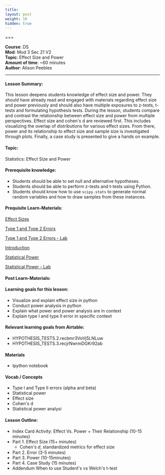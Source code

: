 ```yaml
---
title: 
layout: post
weight: 10
hidden: true
---
```


===


**Course**: DS   <br/>
**Mod**: Mod 3 Sec 21 V2         <br/>
**Topic**:  Effect Size and Power  <br/>
**Amount of time**: ~60 minutes <br/>
**Author**: Alison Peebles


***

#### Lesson Summary:

This lesson deepens students knowledge of effect size and power. They should have already read and engaged with materials regarding effect size and power previously and should also have multiple exposures to z-tests, t-tests and formulating hypothesis tests. During the lesson, students compare and contrast the relationship between effect size and power from multiple perspectives. Effect size and cohen's d are reviewed first. This includes visualizing the overlap of distributions for various effect sizes. From there, power and its relationship to effect size and sample size is investigated through plots. Finally, a case study is presented to give a hands on example.  

#### Topic:

Statistics: Effect Size and Power

#### Prerequisite knowledge:

* Students should be able to set null and alternative hypotheses. 
* Students should be able to perform z-tests and t-tests using Python.
* Students should know how to use `scipy.stats` to generate normal random variables and how to draw samples from these instances.

#### Prequisite Learn-Materials:

[Effect Sizes](https://github.com/learn-co-curriculum/dsc-effect-sizes)

[Type 1 and Type 2 Errors](https://github.com/learn-co-curriculum/dsc-type-1-and-2-error)

[Type 1 and Type 2 Errors - Lab](https://github.com/learn-co-curriculum/dsc-type-1-and-2-error-lab)

[Introduction](https://github.com/learn-co-curriculum/dsc-statistical-power-anova-introduction)

[Statistical Power](https://github.com/learn-co-curriculum/dsc-statistical-power)

[Statistical Power - Lab](https://github.com/learn-co-curriculum/dsc-statistical-power-lab)


#### Post Learn-Materials:



#### Learning goals for this lesson:


* Visualize and explain effect size in python
* Conduct power analysis in python
* Explain what power and power analysis are in context
* Explain type I and type II error in specific context


#### Relevant learning goals from Airtable: 

* HYPOTHESIS_TESTS.2.recbmr3VoVj5LNLuw
* HYPOTHESIS_TESTS.3.recjrNwrmDGKr92ab


#### Materials
- Ipython notebook

#### Vocab / Concepts 

* Type I and Type II errors (alpha and beta)
* Statistical power
* Effect size
* Cohen's d
* Statistical power analysi

#### Lesson Outline:

* Index Card Activity: Effect Vs. Power + Their Relationship (10-15 minutes)
* Part 1. Effect Size (15+ minutes)
	* Cohen's 𝑑, standardized metrics for effect size
* Part 2. Error (3-5 minutes)
* Part 3. Power (10-15minutes)
* Part 4. Case Study (15 minutes)
* Addendum
	When to use Student's vs Welch's t-test